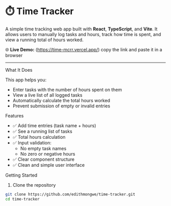 # ⏱️ Time Tracker

A simple time tracking web app built with **React**, **TypeScript**, and **Vite**. It allows users to manually log tasks and hours, track how time is spent, and view a running total of hours worked.

🌐 **Live Demo:** (https://time-mcrr.vercel.app/) copy the link and paste it in a browser 

---

 What It Does

This app helps you:

- Enter tasks with the number of hours spent on them
- View a live list of all logged tasks
- Automatically calculate the total hours worked
- Prevent submission of empty or invalid entries



Features

- ✅ Add time entries (task name + hours)
- ✅ See a running list of tasks
- ✅ Total hours calculation
- ✅ Input validation:
  - No empty task names
  - No zero or negative hours
- ✅ Clear component structure
- ✅ Clean and simple user interface




 Getting Started

1. Clone the repository

```bash
git clone https://github.com/edithmongwe/time-tracker.git
cd time-tracker
